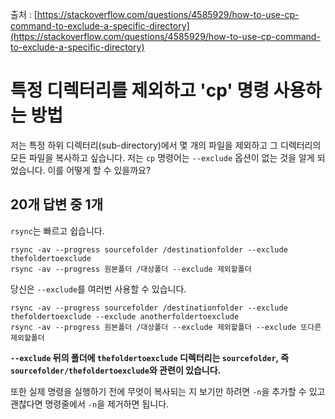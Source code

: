 출처 : [https://stackoverflow.com/questions/4585929/how-to-use-cp-command-to-exclude-a-specific-directory](https://stackoverflow.com/questions/4585929/how-to-use-cp-command-to-exclude-a-specific-directory)

# 특정 디렉터리를 제외하고 'cp' 명령 사용하는 방법

저는 특정 하위 디렉터리(sub-directory)에서 몇 개의 파일을 제외하고 그 디렉터리의 모든 파일을 복사하고 싶습니다. 저는 `cp` 명령어는 `--exclude` 옵션이 없는 것을 알게 되었습니다. 이를 어떻게 할 수 있을까요?

## 20개 답변 중 1개

`rsync`는 빠르고 쉽습니다.

```shell
rsync -av --progress sourcefolder /destinationfolder --exclude thefoldertoexclude
rsync -av --progress 원본폴더 /대상폴더 --exclude 제외할폴더
```

당신은 `--exclude`를 여러번 사용할 수 있습니다.

```shell
rsync -av --progress sourcefolder /destinationfolder --exclude thefoldertoexclude --exclude anotherfoldertoexclude
rsync -av --progress 원본폴더 /대상폴더 --exclude 제외할폴더 --exclude 또다른제외할폴더
```

**`--exclude` 뒤의 폴더에 `thefoldertoexclude` 디렉터리는 `sourcefolder`, 즉 `sourcefolder/thefoldertoexclude`와 관련이 있습니다.**

또한 실제 명령을 실행하기 전에 무엇이 복사되는 지 보기만 하려면 `-n`을 추가할 수 있고 괜찮다면 명령줄에서 `-n`을 제거하면 됩니다.

